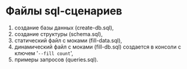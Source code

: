 # Файлы sql-сценариев
1) создание базы данных (create-db.sql),
2) создание структуры (schema.sql),
3) статический файл с моками (fill-data.sql),
4) динамический файл с моками (fill-db.sql) создается в консоли с ключем '`--fill count`',
5) примеры запросов (queries.sql).
